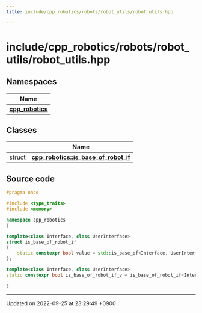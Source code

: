 ```yaml
---
title: include/cpp_robotics/robots/robot_utils/robot_utils.hpp

---
```


# include/cpp_robotics/robots/robot_utils/robot_utils.hpp



## Namespaces

| Name           |
| -------------- |
| **[cpp_robotics](/cpp_robotics/doxybook/Namespaces/namespacecpp__robotics/)**  |

## Classes

|                | Name           |
| -------------- | -------------- |
| struct | **[cpp_robotics::is_base_of_robot_if](/cpp_robotics/doxybook/Classes/structcpp__robotics_1_1is__base__of__robot__if/)**  |




## Source code

```cpp
#pragma once

#include <type_traits>
#include <memory>

namespace cpp_robotics
{

template<class Interface, class UserInterface>
struct is_base_of_robot_if
{
    static constexpr bool value = std::is_base_of<Interface, UserInterface>::value;
};

template<class Interface, class UserInterface>
static constexpr bool is_base_of_robot_if_v = is_base_of_robot_if<Interface, UserInterface>::value;

}
```


-------------------------------

Updated on 2022-09-25 at 23:29:49 +0900
